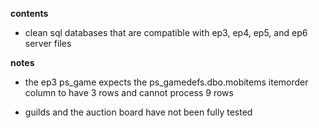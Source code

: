 **contents**

* clean sql databases that are compatible with ep3, ep4, ep5, and ep6 server files

**notes**

* the ep3 ps_game expects the ps_gamedefs.dbo.mobitems itemorder column to have 3 rows and cannot process 9 rows

* guilds and the auction board have not been fully tested
